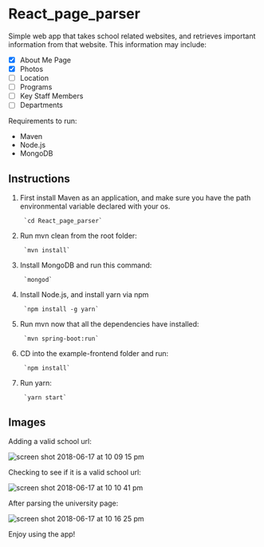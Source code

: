 # React_page_parser

Simple web app that takes school related websites, and retrieves important information from that website. This information may include:
- [x] About Me Page
- [x] Photos
- [ ] Location
- [ ] Programs
- [ ] Key Staff Members
- [ ] Departments

Requirements to run:
- Maven
- Node.js
- MongoDB

## Instructions

1. First install Maven as an application, and make sure you have the path environmental variable declared with your os.
    
        `cd React_page_parser`

2. Run mvn clean from the root folder:

        `mvn install`
    
3. Install MongoDB and run this command:
   
        `mongod`

4. Install Node.js, and install yarn via npm

        `npm install -g yarn`
    
5. Run mvn now that all the dependencies have installed:
   
        `mvn spring-boot:run`
 
6. CD into the example-frontend folder and run:

        `npm install`
    
7. Run yarn:

        `yarn start`

## Images

Adding a valid school url:

![screen shot 2018-06-17 at 10 09 15 pm](https://user-images.githubusercontent.com/25303677/41515491-2042a744-727d-11e8-80bf-7f27f889b96b.png)

Checking to see if it is a valid school url: 

![screen shot 2018-06-17 at 10 10 41 pm](https://user-images.githubusercontent.com/25303677/41515535-4f9a8c46-727d-11e8-98e4-f56c62fd3db8.png)

After parsing the university page: 

![screen shot 2018-06-17 at 10 16 25 pm](https://user-images.githubusercontent.com/25303677/41515606-c9a38268-727d-11e8-9a7e-0a7ee0eeed06.png)


Enjoy using the app!
    
  